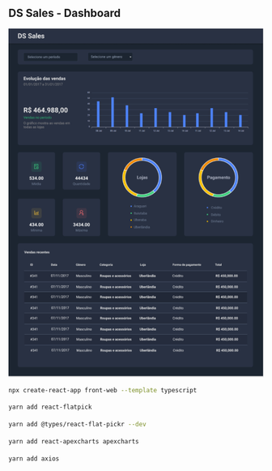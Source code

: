 ## DS Sales - Dashboard

<p align="center" >
  <img src="https://github.com/gracyaneoliveira/dssales/blob/main/frontend/dashboard.png" alt="dashboard" width="650px"><br />
</p>

```bash
npx create-react-app front-web --template typescript

yarn add react-flatpick

yarn add @types/react-flat-pickr --dev

yarn add react-apexcharts apexcharts

yarn add axios
```
